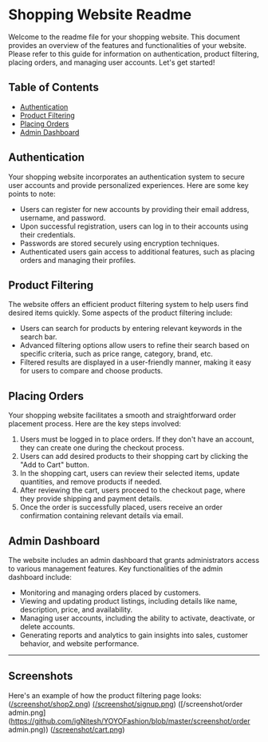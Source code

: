 # Shopping Website Readme

Welcome to the readme file for your shopping website. This document provides an overview of the features and functionalities of your website. Please refer to this guide for information on authentication, product filtering, placing orders, and managing user accounts. Let's get started!

## Table of Contents
- [Authentication](#authentication)
- [Product Filtering](#product-filtering)
- [Placing Orders](#placing-orders)
- [Admin Dashboard](#admin-dashboard)

## Authentication
Your shopping website incorporates an authentication system to secure user accounts and provide personalized experiences. Here are some key points to note:

- Users can register for new accounts by providing their email address, username, and password.
- Upon successful registration, users can log in to their accounts using their credentials.
- Passwords are stored securely using encryption techniques.
- Authenticated users gain access to additional features, such as placing orders and managing their profiles.

## Product Filtering
The website offers an efficient product filtering system to help users find desired items quickly. Some aspects of the product filtering include:

- Users can search for products by entering relevant keywords in the search bar.
- Advanced filtering options allow users to refine their search based on specific criteria, such as price range, category, brand, etc.
- Filtered results are displayed in a user-friendly manner, making it easy for users to compare and choose products.

## Placing Orders
Your shopping website facilitates a smooth and straightforward order placement process. Here are the key steps involved:

1. Users must be logged in to place orders. If they don't have an account, they can create one during the checkout process.
2. Users can add desired products to their shopping cart by clicking the "Add to Cart" button.
3. In the shopping cart, users can review their selected items, update quantities, and remove products if needed.
4. After reviewing the cart, users proceed to the checkout page, where they provide shipping and payment details.
5. Once the order is successfully placed, users receive an order confirmation containing relevant details via email.

## Admin Dashboard
The website includes an admin dashboard that grants administrators access to various management features. Key functionalities of the admin dashboard include:

- Monitoring and managing orders placed by customers.
- Viewing and updating product listings, including details like name, description, price, and availability.
- Managing user accounts, including the ability to activate, deactivate, or delete accounts.
- Generating reports and analytics to gain insights into sales, customer behavior, and website performance.

---
## Screenshots
Here's an example of how the product filtering page looks:
([/screenshot/shop2.png](https://github.com/igNitesh/YOYOFashion/blob/master/screenshot/shop2.png))
[(/screenshot/signup.png](https://github.com/igNitesh/YOYOFashion/blob/master/screenshot/signup.png))
([/screenshot/order admin.png](https://github.com/igNitesh/YOYOFashion/blob/master/screenshot/order admin.png))
([/screenshot/cart.png](https://github.com/igNitesh/YOYOFashion/blob/master/screenshot/cart.png))
